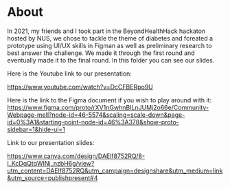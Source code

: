 # About 

In 2021, my friends and I took part in the BeyondHealthHack hackaton hosted by NUS, we chose to tackle the theme of diabetes and fcreated a prototype using UI/UX skills in Figman as well as preliminary research to best answer the challenge. We made it through the first round and eventually made it to the final round. In this folder you can see our slides. 

Here is the Youtube link to our presentation: 

https://www.youtube.com/watch?v=DcCFBERpo9U



Here is the link to the Figma document if you wish to play around with it: 
https://www.figma.com/proto/rXV1nGwhnBILnJUMj2o66e/Community-Webpage-mell?node-id=46-5574&scaling=scale-down&page-id=0%3A1&starting-point-node-id=46%3A378&show-proto-sidebar=1&hide-ui=1



Link to our presentation slides: 

https://www.canva.com/design/DAElf8752RQ/8-l_KcDqQtqWINj_nzbH6g/view?utm_content=DAElf8752RQ&utm_campaign=designshare&utm_medium=link&utm_source=publishpresent#4
